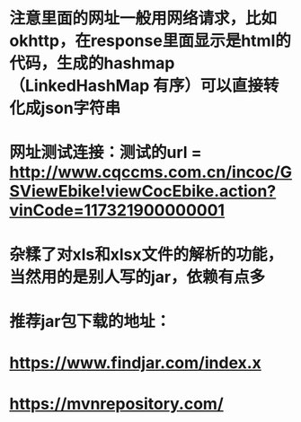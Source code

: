 # 注意里面的网址一般用网络请求，比如okhttp，在response里面显示是html的代码，生成的hashmap（LinkedHashMap 有序）可以直接转化成json字符串

# 网址测试连接：测试的url = http://www.cqccms.com.cn/incoc/GSViewEbike!viewCocEbike.action?vinCode=117321900000001


# 杂糅了对xls和xlsx文件的解析的功能，当然用的是别人写的jar，依赖有点多
# 推荐jar包下载的地址：
# https://www.findjar.com/index.x

# https://mvnrepository.com/
